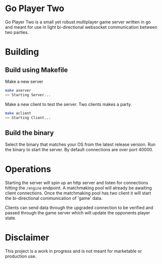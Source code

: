 # Go Player Two

Go Player Two is a small yet robust multiplayer game server written in go and meant for use in light bi-directional websocket communication between two parties.

# Building

## Build using Makefile

Make a new server
```bash
make aserver
>> Starting Server...
```

Make a new client to test the server. Two clients makes a party.
```bash
make aclient
>> Starting Client...
```

## Build the binary

Select the binary that matches your OS from the latest release version.
Run the binary to start the server. By default connections are over port 40000.

# Operations

Starting the server will spin up an http server and listen for connections hitting the `/engine` endpoint. A matchmaking pool will already be awaiting client connections. Once the matchmaking pool has two client it will start the bi-directional communication of 'game' data.

Clients can send data through the upgraded connection to be verified and passed through the game server which will update the opponents player state.

# Disclaimer

This project is a work in progress and is not meant for marketable or production use.

